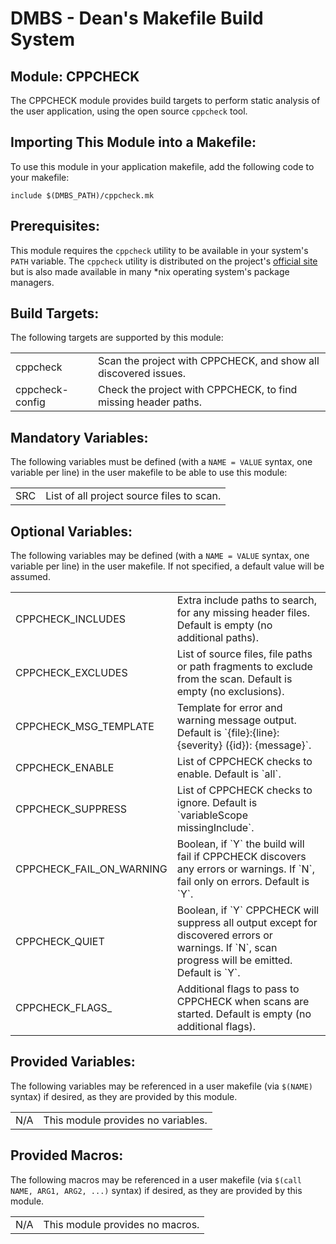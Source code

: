 DMBS - Dean's Makefile Build System
===================================


Module: CPPCHECK
-----------------

The CPPCHECK module provides build targets to perform static analysis of the
user application, using the open source `cppcheck` tool.

## Importing This Module into a Makefile:

To use this module in your application makefile, add the following code to your
makefile:

    include $(DMBS_PATH)/cppcheck.mk

## Prerequisites:

This module requires the `cppcheck` utility to be available in your system's
`PATH` variable. The `cppcheck` utility is distributed on the project's
[official site](http://cppcheck.sourceforge.net/) but is also
made available in many *nix operating system's package managers.

## Build Targets:

The following targets are supported by this module:

<table>
 <tbody>
   <tr>
    <td>cppcheck</td>
    <td>Scan the project with CPPCHECK, and show all discovered issues.</td>
   </tr>
   <tr>
    <td>cppcheck-config</td>
    <td>Check the project with CPPCHECK, to find missing header paths.</td>
   </tr>
 </tbody>
</table>

## Mandatory Variables:

The following variables must be defined (with a `NAME = VALUE` syntax, one
variable per line) in the user makefile to be able to use this module:

<table>
 <tbody>
   <tr>
    <td>SRC</td>
    <td>List of all project source files to scan.</td>
   </tr>
 </tbody>
</table>

## Optional Variables:

The following variables may be defined (with a `NAME = VALUE` syntax, one
variable per line) in the user makefile. If not specified, a default value will
be assumed.

<table>
 <tbody>
   <tr>
    <td>CPPCHECK_INCLUDES</td>
    <td>Extra include paths to search, for any missing header files. Default is empty (no additional paths).</td>
   </tr>
   <tr>
    <td>CPPCHECK_EXCLUDES</td>
    <td>List of source files, file paths or path fragments to exclude from the scan. Default is empty (no exclusions).</td>
   </tr>
   <tr>
    <td>CPPCHECK_MSG_TEMPLATE</td>
    <td>Template for error and warning message output. Default is `{file}:{line}: {severity} ({id}): {message}`.</td>
   </tr>
   <tr>
    <td>CPPCHECK_ENABLE</td>
    <td>List of CPPCHECK checks to enable. Default is `all`.</td>
   </tr>
   <tr>
    <td>CPPCHECK_SUPPRESS</td>
    <td>List of CPPCHECK checks to ignore. Default is `variableScope missingInclude`.</td>
   </tr>
   <tr>
    <td>CPPCHECK_FAIL_ON_WARNING</td>
    <td>Boolean, if `Y` the build will fail if CPPCHECK discovers any errors or warnings. If `N`, fail only on errors. Default is `Y`.</td>
   </tr>
   <tr>
    <td>CPPCHECK_QUIET</td>
    <td>Boolean, if `Y` CPPCHECK will suppress all output except for discovered errors or warnings. If `N`, scan progress will be emitted. Default is `Y`.</td>
   </tr>
   <tr>
    <td>CPPCHECK_FLAGS_</td>
    <td>Additional flags to pass to CPPCHECK when scans are started. Default is empty (no additional flags).</td>
   </tr>
 </tbody>
</table>

## Provided Variables:

The following variables may be referenced in a user makefile (via `$(NAME)`
syntax) if desired, as they are provided by this module.

<table>
 <tbody>
   <tr>
    <td>N/A</td>
    <td>This module provides no variables.</td>
   </tr>
 </tbody>
</table>

## Provided Macros:

The following macros may be referenced in a user makefile (via
`$(call NAME, ARG1, ARG2, ...)` syntax) if desired, as they are provided by
this module.

<table>
 <tbody>
   <tr>
    <td>N/A</td>
    <td>This module provides no macros.</td>
   </tr>
 </tbody>
</table>
